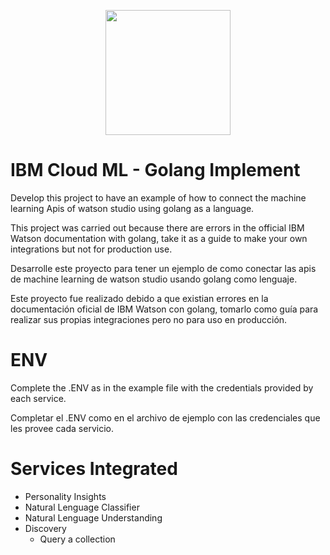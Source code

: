<p align="center"><img src="https://carlosgrowth.com/_nuxt/img/06308a4.svg" width=200/></p>

# IBM Cloud ML - Golang Implement

Develop this project to have an example of how to connect the machine learning Apis of watson studio using golang as a language.

This project was carried out because there are errors in the official IBM Watson documentation with golang, take it as a guide to make your own integrations but not for production use.

Desarrolle este proyecto para tener un ejemplo de como conectar las apis de machine learning de watson studio usando golang como lenguaje.

Este proyecto fue realizado debido a que existian errores en la documentación oficial de IBM Watson con golang, tomarlo como guía para realizar sus propias integraciones pero no para uso en producción.
# ENV
Complete the .ENV as in the example file with the credentials provided by each service.

Completar el .ENV como en el archivo de ejemplo con las credenciales que les provee cada servicio.

# Services Integrated

  - Personality Insights
  - Natural Lenguage Classifier
  - Natural Lenguage Understanding
  - Discovery
    - Query a collection
